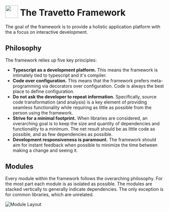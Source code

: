<h1>   
  <sub><img src="https://travetto.io/assets/logo.png" height="40"></sub>
  The Travetto Framework
</h1>

The goal of the framework is to provide a holistic application platform with the a focus on interactive development.

## Philosophy
The framework relies up five key principles:
* **Typescript as a development platform.**  This means the framework is intimately tied to typescript and it's compiler.
* **Code over configuration.**  This means that the framework prefers meta-programming via decorators over configuration.  Code is always the best place to define configuration.
* **Do not ask the developer to repeat information.**  Specifically, source code transformation (and analysis) is a key element of providing seamless functionality while requiring as little as possible from the person using the framework.
* **Strive for a minimal footprint.**  When libraries are considered, an overarching goal is to keep the size and quantity of dependencies and functionality to a minimum.  The net result should be as little code as possible, and as few dependencies as possible.
* **Development responsiveness is paramount.**  The framework should aim for instant feedback when possible to minimize the time between making a change and seeing it.


## Modules
Every module within the framework follows the overarching philosophy.  For the most part each module is as isolated as possible.  The modules are stacked vertically to generally indicate dependencies.  The only exception is for common libraries, which are unrelated.


![Module Layout](https://2.bp.blogspot.com/-UHEnn_I_CnA/WzmNrEgL7ZI/AAAAAAAARPw/nEkywI1ig8U7BEIOV47CivTp0IXg3uYSACLcBGAs/s640/Screenshot_20180701_222259.png)
